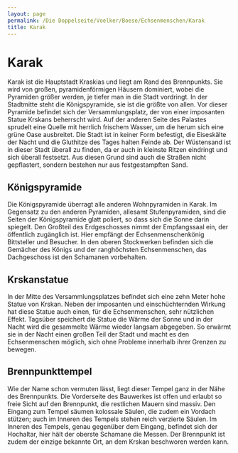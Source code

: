 ```yaml
---
layout: page
permalink: /Die Doppelseite/Voelker/Boese/Echsenmenschen/Karak
title: Karak
---
```


# Karak

Karak ist die Hauptstadt Kraskias und liegt am Rand des Brennpunkts. Sie wird von großen, pyramidenförmigen Häusern dominiert, wobei die Pyramiden größer werden, je tiefer man in die Stadt vordringt. In der Stadtmitte steht die Königspyramide, sie ist die größte von allen. Vor dieser Pyramide befindet sich der Versammlungsplatz, der von einer imposanten Statue Krskans beherrscht wird. Auf der anderen Seite des Palastes sprudelt eine Quelle mit herrlich frischem Wasser, um die herum sich eine grüne Oase ausbreitet. Die Stadt ist in keiner Form befestigt, die Eiseskälte der Nacht und die Gluthitze des Tages halten Feinde ab. Der Wüstensand ist in dieser Stadt überall zu finden, da er auch in kleinste Ritzen eindringt und sich überall festsetzt. Aus diesen Grund sind auch die Straßen nicht gepflastert, sondern bestehen nur aus festgestampften Sand.

## Königspyramide

Die Königspyramide überragt alle anderen Wohnpyramiden in Karak. Im Gegensatz zu den anderen Pyramiden, allesamt Stufenpyramiden, sind die Seiten der Königspyramide glatt poliert, so dass sich die Sonne darin spiegelt. Den Großteil des Erdgeschosses nimmt der Empfangssaal ein, der öffentlich zugänglich ist. Hier empfängt der Echsenmenschenkönig Bittsteller und Besucher. In den oberen Stockwerken befinden sich die Gemächer des Königs und der ranghöchsten Echsenmenschen, das Dachgeschoss ist den Schamanen vorbehalten.

## Krskanstatue

In der Mitte des Versammlungsplatzes befindet sich eine zehn Meter hohe Statue von Krskan. Neben der imposanten und einschüchternden Wirkung hat diese Statue auch einen, für die Echsenmenschen, sehr nützlichen Effekt. Tagsüber speichert die Statue die Wärme der Sonne und in der Nacht wird die gesammelte Wärme wieder langsam abgegeben. So erwärmt sie in der Nacht einen großen Teil der Stadt und macht es den Echsenmenschen möglich, sich ohne Probleme innerhalb ihrer Grenzen zu bewegen. 

## Brennpunkttempel

Wie der Name schon vermuten lässt, liegt dieser Tempel ganz in der Nähe des Brennpunkts. Die Vorderseite des Bauwerkes ist offen und erlaubt so freie Sicht auf den Brennpunkt, die restlichen Mauern sind massiv. Den Eingang zum Tempel säumen kolossale Säulen, die zudem ein Vordach stützen; auch im Inneren des Tempels stehen reich verzierte Säulen. Im Inneren des Tempels, genau gegenüber dem Eingang, befindet sich der Hochaltar, hier hält der oberste Schamane die Messen. Der Brennpunkt ist zudem der einzige bekannte Ort, an dem Krskan beschworen werden kann.


